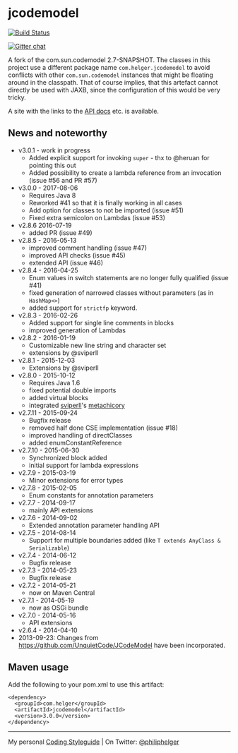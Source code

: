 # jcodemodel

[![Build Status](https://travis-ci.org/phax/jcodemodel.svg?branch=master)](https://travis-ci.org/phax/jcodemodel)

﻿[![Gitter chat](https://badges.gitter.im/phax/jcodemodel.svg)](https://gitter.im/phax/jcodemodel)

A fork of the com.sun.codemodel 2.7-SNAPSHOT.
The classes in this project use a different package name `com.helger.jcodemodel` to avoid conflicts 
with other `com.sun.codemodel` instances that might be floating around in the classpath.
That of course implies, that this artefact cannot directly be used with JAXB, since the configuration of 
this would be very tricky.

A site with the links to the [API docs](http://phax.github.io/jcodemodel/) etc. is available.

## News and noteworthy

* v3.0.1 - work in progress
  * Added explicit support for invoking `super` - thx to @heruan for pointing this out
  * Added possibility to create a lambda reference from an invocation (issue #56 and PR #57)
* v3.0.0 - 2017-08-06
  * Requires Java 8
  * Reworked #41 so that it is finally working in all cases
  * Add option for classes to not be imported (issue #51)
  * Fixed extra semicolon on Lambdas (issue #53)
* v2.8.6  2016-07-19
  * added PR (issue #49)
* v2.8.5 - 2016-05-13
  * improved comment handling (issue #47)
  * improved API checks (issue #45)
  * extended API (issue #46)
* v2.8.4 - 2016-04-25
  * Enum values in switch statements are no longer fully qualified (issue #41)
  * fixed generation of narrowed classes without parameters (as in `HashMap<>`)
  * added support for `strictfp` keyword.
* v2.8.3 - 2016-02-26
  * Added support for single line comments in blocks
  * improved generation of Lambdas
* v2.8.2 - 2016-01-19
  * Customizable new line string and character set
  * extensions by @sviperll
* v2.8.1 - 2015-12-03
  * Extensions by @sviperll
* v2.8.0 - 2015-10-12
  * Requires Java 1.6
  * fixed potential double imports
  * added virtual blocks
  * integrated [sviperll](https://github.com/sviperll)'s [metachicory](https://github.com/sviperll/chicory/tree/master/metachicory)
* v2.7.11 - 2015-09-24
  * Bugfix release
  * removed half done CSE implementation (issue #18)
  * improved handling of directClasses
  * added enumConstantReference
* v2.7.10 - 2015-06-30
  * Synchronized block added
  * initial support for lambda expressions
* v2.7.9 - 2015-03-19
  * Minor extensions for error types
* v2.7.8 - 2015-02-05
  * Enum constants for annotation parameters
* v2.7.7 - 2014-09-17
  * mainly API extensions
* v2.7.6 - 2014-09-02
  * Extended annotation parameter handling API
* v2.7.5 - 2014-08-14
  * Support for multiple boundaries added (like `T extends AnyClass & Serializable`)
* v2.7.4 - 2014-06-12
  * Bugfix release
* v2.7.3 - 2014-05-23
  * Bugfix release
* v2.7.2 - 2014-05-21
  * now on Maven Central
* v2.7.1 - 2014-05-19
  * now as OSGi bundle
* v2.7.0 - 2014-05-16
  * API extensions
* v2.6.4 - 2014-04-10
* 2013-09-23: Changes from https://github.com/UnquietCode/JCodeModel have been incorporated.

## Maven usage
Add the following to your pom.xml to use this artifact:
```
<dependency>
  <groupId>com.helger</groupId>
  <artifactId>jcodemodel</artifactId>
  <version>3.0.0</version>
</dependency>
```

---

My personal [Coding Styleguide](https://github.com/phax/meta/blob/master/CodeingStyleguide.md) |
On Twitter: <a href="https://twitter.com/philiphelger">@philiphelger</a>
